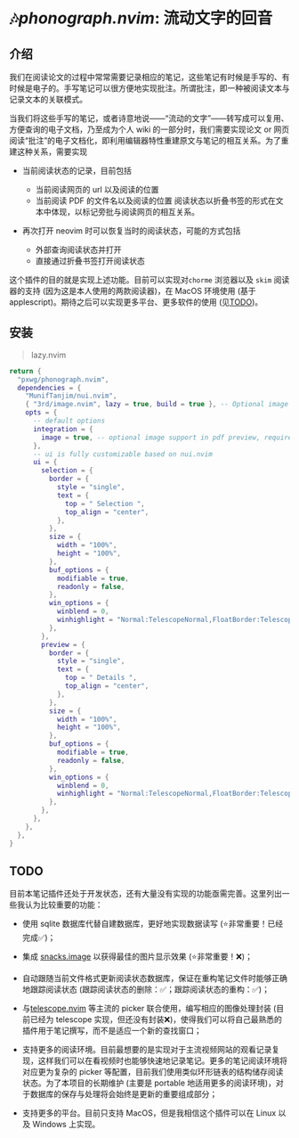 # 🎶*phonograph.nvim*: 流动文字的回音

## 介绍

我们在阅读论文的过程中常常需要记录相应的笔记，这些笔记有时候是手写的、有时候是电子的。手写笔记可以很方便地实现批注。所谓批注，即一种被阅读文本与记录文本的关联模式。

当我们将这些手写的笔记，或者诗意地说——“流动的文字”——转写成可以复用、方便查询的电子文档，乃至成为个人 wiki 的一部分时，我们需要实现论文 or 网页阅读“批注”的电子文档化，即利用编辑器特性重建原文与笔记的相互关系。为了重建这种关系，需要实现

* 当前阅读状态的记录，目前包括
  * 当前阅读网页的 url 以及阅读的位置 
  * 当前阅读 PDF 的文件名以及阅读的位置 
  阅读状态以折叠书签的形式在文本中体现，以标记旁批与阅读网页的相互关系。

* 再次打开 neovim 时可以恢复当时的阅读状态，可能的方式包括
  * 外部查询阅读状态并打开
  * 直接通过折叠书签打开阅读状态

这个插件的目的就是实现上述功能。目前可以实现对`chorme` 浏览器以及 `skim` 阅读器的支持 (因为这是本人使用的两款阅读器)，在 MacOS 环境使用 (基于 applescript)。期待之后可以实现更多平台、更多软件的使用 (见[TODO](#todo))。

## 安装

> lazy.nvim
```lua
return {
  "pxwg/phonograph.nvim",
  dependencies = {
    "MunifTanjim/nui.nvim",
    { "3rd/image.nvim", lazy = true, build = true }, -- Optional image support in pdf preview
    opts = {
      -- default options
      integration = {
        image = true, -- optional image support in pdf preview, requires `3rd/image.nvim`
      },
      -- ui is fully customizable based on nui.nvim
      ui = {
        selection = {
          border = {
            style = "single",
            text = {
              top = " Selection ",
              top_align = "center",
            },
          },
          size = {
            width = "100%",
            height = "100%",
          },
          buf_options = {
            modifiable = true,
            readonly = false,
          },
          win_options = {
            winblend = 0,
            winhighlight = "Normal:TelescopeNormal,FloatBorder:TelescopeBorder,FloatTitle:TelescopePromptTitle",
          },
        },
        preview = {
          border = {
            style = "single",
            text = {
              top = " Details ",
              top_align = "center",
            },
          },
          size = {
            width = "100%",
            height = "100%",
          },
          buf_options = {
            modifiable = true,
            readonly = false,
          },
          win_options = {
            winblend = 0,
            winhighlight = "Normal:TelescopeNormal,FloatBorder:TelescopeBorder,FloatTitle:TelescopePreviewTitle",
          },
        },
      },
    },
  },
}
```

## TODO

目前本笔记插件还处于开发状态，还有大量没有实现的功能亟需完善。这里列出一些我认为比较重要的功能：

* 使用 sqlite 数据库代替自建数据库，更好地实现数据读写 (⭐非常重要！已经完成✅)；

* 集成 [snacks.image](./https://github.com/folke/snacks.nvim/blob/main/docs/image.md) 以获得最佳的图片显示效果 (⭐非常重要！❌)；

* 自动跟随当前文件格式更新阅读状态数据库，保证在重构笔记文件时能够正确地跟踪阅读状态 (跟踪阅读状态的删除：✅；跟踪阅读状态的重构：✅)；

* 与[telescope.nvim](https://github.com/nvim-telescope/telescope.nvim) 等主流的 picker 联合使用，编写相应的图像处理封装 (目前已经为 telescope 实现，但还没有封装❌)，使得我们可以将自己最熟悉的插件用于笔记撰写，而不是适应一个新的查找窗口；

* 支持更多的阅读环境。目前最想要的是实现对于主流视频网站的观看记录复现，这样我们可以在看视频时也能够快速地记录笔记。更多的笔记阅读环境将对应更为复杂的 picker 等配置，目前我们使用类似环形链表的结构储存阅读状态。为了本项目的长期维护 (主要是 portable 地适用更多的阅读环境)，对于数据库的保存与处理将会始终是更新的重要组成部分；

* 支持更多的平台。目前只支持 MacOS，但是我相信这个插件可以在 Linux 以及 Windows 上实现。
